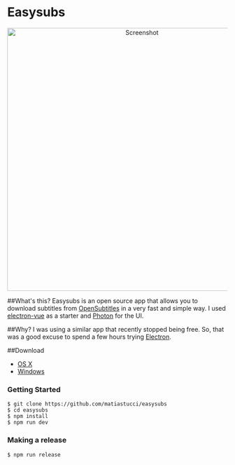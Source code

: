 Easysubs
=============

<p align="center">
  <img src="http://tucci.me/projects/easysubs/screen.gif" width="600px" alt="Screenshot"/>
</p>

##What's this?
Easysubs is an open source app that allows you to download subtitles from [OpenSubtitles] in a very fast and simple way. I used [electron-vue] as a starter and [Photon] for the UI.

##Why?
I was using a similar app that recently stopped being free. So, that was a good excuse to spend a few hours trying [Electron].

##Download
* [OS X]
* [Windows]

### Getting Started
```
$ git clone https://github.com/matiastucci/easysubs
$ cd easysubs
$ npm install
$ npm run dev
```

### Making a release
```
$ npm run release
```

[OpenSubtitles]: http://www.opensubtitles.org
[Electron]: http://electron.atom.io
[electron-vue]: https://github.com/SimulatedGREG/electron-vue
[Photon]: http://photonkit.com
[OS X]: https://github.com/matiastucci/easysubs/releases/download/v0.0.3/Easysubs-osx-x64.zip
[Windows]: https://github.com/matiastucci/easysubs/releases/download/v0.0.3/Easysubs-win32-x64.zip

